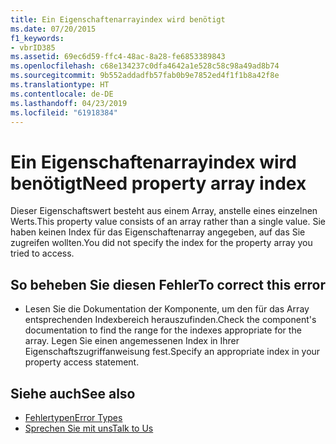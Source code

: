 ```yaml
---
title: Ein Eigenschaftenarrayindex wird benötigt
ms.date: 07/20/2015
f1_keywords:
- vbrID385
ms.assetid: 69ec6d59-ffc4-48ac-8a28-fe6853389843
ms.openlocfilehash: c68e134237c0dfa4642a1e528c58c98a49ad8b74
ms.sourcegitcommit: 9b552addadfb57fab0b9e7852ed4f1f1b8a42f8e
ms.translationtype: HT
ms.contentlocale: de-DE
ms.lasthandoff: 04/23/2019
ms.locfileid: "61918384"
---
```

# <a name="need-property-array-index"></a><span data-ttu-id="5bcaa-102">Ein Eigenschaftenarrayindex wird benötigt</span><span class="sxs-lookup"><span data-stu-id="5bcaa-102">Need property array index</span></span>
<span data-ttu-id="5bcaa-103">Dieser Eigenschaftswert besteht aus einem Array, anstelle eines einzelnen Werts.</span><span class="sxs-lookup"><span data-stu-id="5bcaa-103">This property value consists of an array rather than a single value.</span></span> <span data-ttu-id="5bcaa-104">Sie haben keinen Index für das Eigenschaftenarray angegeben, auf das Sie zugreifen wollten.</span><span class="sxs-lookup"><span data-stu-id="5bcaa-104">You did not specify the index for the property array you tried to access.</span></span>  
  
## <a name="to-correct-this-error"></a><span data-ttu-id="5bcaa-105">So beheben Sie diesen Fehler</span><span class="sxs-lookup"><span data-stu-id="5bcaa-105">To correct this error</span></span>  
  
- <span data-ttu-id="5bcaa-106">Lesen Sie die Dokumentation der Komponente, um den für das Array entsprechenden Indexbereich herauszufinden.</span><span class="sxs-lookup"><span data-stu-id="5bcaa-106">Check the component's documentation to find the range for the indexes appropriate for the array.</span></span> <span data-ttu-id="5bcaa-107">Legen Sie einen angemessenen Index in Ihrer Eigenschaftszugriffanweisung fest.</span><span class="sxs-lookup"><span data-stu-id="5bcaa-107">Specify an appropriate index in your property access statement.</span></span>  
  
## <a name="see-also"></a><span data-ttu-id="5bcaa-108">Siehe auch</span><span class="sxs-lookup"><span data-stu-id="5bcaa-108">See also</span></span>

- [<span data-ttu-id="5bcaa-109">Fehlertypen</span><span class="sxs-lookup"><span data-stu-id="5bcaa-109">Error Types</span></span>](../../../visual-basic/programming-guide/language-features/error-types.md)
- [<span data-ttu-id="5bcaa-110">Sprechen Sie mit uns</span><span class="sxs-lookup"><span data-stu-id="5bcaa-110">Talk to Us</span></span>](/visualstudio/ide/talk-to-us)
